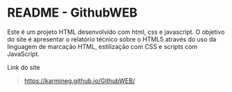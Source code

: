# README - GithubWEB

Este é um projeto HTML desenvolvido com html, css e javascript. O objetivo do site é apresentar o relatório técnico sobre o HTML5 através do uso da linguagem de marcação HTML, estilização com CSS e scripts com JavaScript.

Link do site
> https://karmineg.github.io/GithubWEB/
